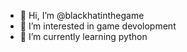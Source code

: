 - 👋 Hi, I’m @blackhatinthegame
- 👀 I’m interested in game devolopment
- 🌱 I’m currently learning python

<!---
blackhatinthegame/blackhatinthegame is a ✨ special ✨ repository because its `README.md` (this file) appears on your GitHub profile.
You can click the Preview link to take a look at your changes.
--->
